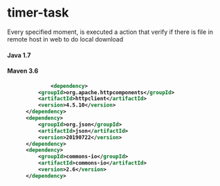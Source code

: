# timer-task
Every specified moment, is executed a action that verify if there is file in remote host in web to do local download <h4>
  Java 1.7 <h4>
  Maven 3.6<h4>
  
  ```xml
                <dependency>
			<groupId>org.apache.httpcomponents</groupId>
			<artifactId>httpclient</artifactId>
			<version>4.5.10</version>
		</dependency>
		<dependency>
			<groupId>org.json</groupId>
			<artifactId>json</artifactId>
			<version>20190722</version>
		</dependency>
		<dependency>
			<groupId>commons-io</groupId>
			<artifactId>commons-io</artifactId>
			<version>2.6</version>
		</dependency>
```
